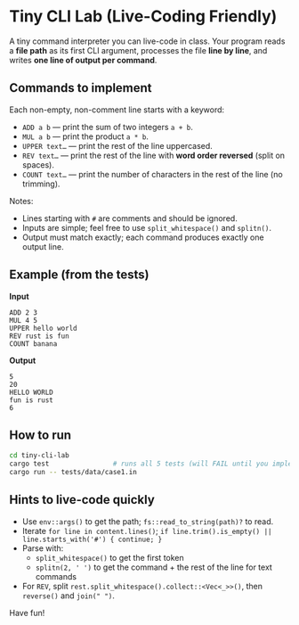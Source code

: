 
# Tiny CLI Lab (Live-Coding Friendly)

A tiny command interpreter you can live-code in class. Your program reads a **file path** as its first CLI argument, processes the file **line by line**, and writes **one line of output per command**.

## Commands to implement

Each non-empty, non-comment line starts with a keyword:

- `ADD a b` — print the sum of two integers `a + b`.
- `MUL a b` — print the product `a * b`.
- `UPPER text…` — print the rest of the line uppercased.
- `REV text…` — print the rest of the line with **word order reversed** (split on spaces).
- `COUNT text…` — print the number of characters in the rest of the line (no trimming).

Notes:
- Lines starting with `#` are comments and should be ignored.
- Inputs are simple; feel free to use `split_whitespace()` and `splitn()`.
- Output must match exactly; each command produces exactly one output line.

## Example (from the tests)

**Input**
```
ADD 2 3
MUL 4 5
UPPER hello world
REV rust is fun
COUNT banana
```

**Output**
```
5
20
HELLO WORLD
fun is rust
6
```

## How to run

```bash
cd tiny-cli-lab
cargo test                # runs all 5 tests (will FAIL until you implement main)
cargo run -- tests/data/case1.in
```

## Hints to live-code quickly

- Use `env::args()` to get the path; `fs::read_to_string(path)?` to read.
- Iterate `for line in content.lines()`; `if line.trim().is_empty() || line.starts_with('#') { continue; }`
- Parse with:
  - `split_whitespace()` to get the first token
  - `splitn(2, ' ')` to get the command + the rest of the line for text commands
- For `REV`, split `rest.split_whitespace().collect::<Vec<_>>()`, then `reverse()` and `join(" ")`.

Have fun!
